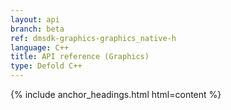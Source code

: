 ```yaml
---
layout: api
branch: beta
ref: dmsdk-graphics-graphics_native-h
language: C++
title: API reference (Graphics)
type: Defold C++
---
```

{% include anchor_headings.html html=content %}